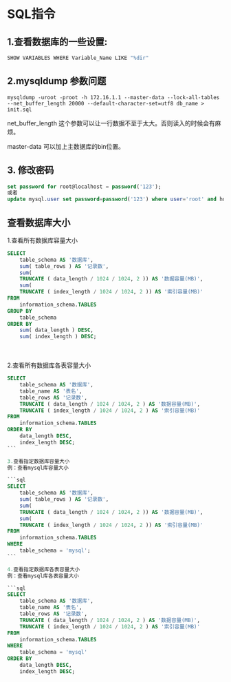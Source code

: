 # SQL指令

## 1.查看数据库的一些设置:

```bash
SHOW VARIABLES WHERE Variable_Name LIKE "%dir"
```

## 2.mysqldump 参数问题
```
mysqldump -uroot -proot -h 172.16.1.1 --master-data --lock-all-tables --net_buffer_length 20000 --default-character-set=utf8 db_name > init.sql
```

net_buffer_length 这个参数可以让一行数据不至于太大。否则读入的时候会有麻烦。

master-data 可以加上主数据库的bin位置。


## 3. 修改密码
```sql
set password for root@localhost = password('123');
或者
update mysql.user set password=password('123') where user='root' and host='localhost';  
```

## 查看数据库大小

1.查看所有数据库容量大小

```sql
SELECT
	table_schema AS '数据库',
	sum( table_rows ) AS '记录数',
	sum(
	TRUNCATE ( data_length / 1024 / 1024, 2 )) AS '数据容量(MB)',
	sum(
	TRUNCATE ( index_length / 1024 / 1024, 2 )) AS '索引容量(MB)' 
FROM
	information_schema.TABLES 
GROUP BY
	table_schema 
ORDER BY
	sum( data_length ) DESC,
	sum( index_length ) DESC;
```
　　

2.查看所有数据库各表容量大小
```sql
SELECT
	table_schema AS '数据库',
	table_name AS '表名',
	table_rows AS '记录数',
	TRUNCATE ( data_length / 1024 / 1024, 2 ) AS '数据容量(MB)',
	TRUNCATE ( index_length / 1024 / 1024, 2 ) AS '索引容量(MB)' 
FROM
	information_schema.TABLES 
ORDER BY
	data_length DESC,
	index_length DESC;
```　

3.查看指定数据库容量大小
例：查看mysql库容量大小

```sql
SELECT
	table_schema AS '数据库',
	sum( table_rows ) AS '记录数',
	sum(
	TRUNCATE ( data_length / 1024 / 1024, 2 )) AS '数据容量(MB)',
	sum(
	TRUNCATE ( index_length / 1024 / 1024, 2 )) AS '索引容量(MB)' 
FROM
	information_schema.TABLES 
WHERE
	table_schema = 'mysql';
```　　

4.查看指定数据库各表容量大小
例：查看mysql库各表容量大小

```sql
SELECT
	table_schema AS '数据库',
	table_name AS '表名',
	table_rows AS '记录数',
	TRUNCATE ( data_length / 1024 / 1024, 2 ) AS '数据容量(MB)',
	TRUNCATE ( index_length / 1024 / 1024, 2 ) AS '索引容量(MB)' 
FROM
	information_schema.TABLES 
WHERE
	table_schema = 'mysql' 
ORDER BY
	data_length DESC,
	index_length DESC;
```